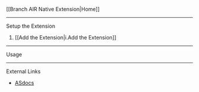 [[Branch AIR Native Extension|Home]]

---

Setup the Extension

1. [[Add the Extension|i.Add the Extension]]


--- 

Usage



---

External Links

- [ASdocs](https://distriqt.github.io/ANE-Branch/asdocs/)
